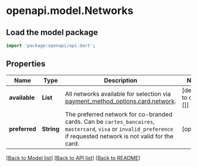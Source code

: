 # openapi.model.Networks

## Load the model package
```dart
import 'package:openapi/api.dart';
```

## Properties
Name | Type | Description | Notes
------------ | ------------- | ------------- | -------------
**available** | **List<String>** | All networks available for selection via [payment_method_options.card.network](/api/payment_intents/confirm#confirm_payment_intent-payment_method_options-card-network). | [default to const []]
**preferred** | **String** | The preferred network for co-branded cards. Can be `cartes_bancaires`, `mastercard`, `visa` or `invalid_preference` if requested network is not valid for the card. | [optional] 

[[Back to Model list]](../README.md#documentation-for-models) [[Back to API list]](../README.md#documentation-for-api-endpoints) [[Back to README]](../README.md)


